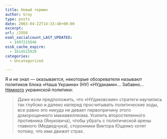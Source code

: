 ```yaml
---
title: Новый термин
author: Gray
type: posts
date: 2003-04-22T14:33:48+00:00
excerpt:
url: /2950
esml_socialcount_LAST_UPDATED:
  - 1497215646
essb_cache_expire:
  - 1614515929
categories:
  - Uncategorized

---
```








Я и не знал &#8212; оказывается, некоторые обозреватели называют политиков блока &#171;Наша Украина&#187; (НУ) &#171;НУдаками&#187;&#8230; Забавно&#8230;  
<a href="http://www.versii.com/material.php?pid=5641" target="_blank">Немного</a> украинской политики:

> Даже если предположить, что &#171;НУдаковские&#187; стратеги научились так глубоко и далеко наперед просчитывать политические ходы, все равно это никуда не девает первопричину этого доморощенного макиавеллизма. Усилить второстепенного противника (Януковича), чтобы убрать с политической арены главного (Медведчука), сторонники Виктора Ющенко хотят потому, что ими движет страх.